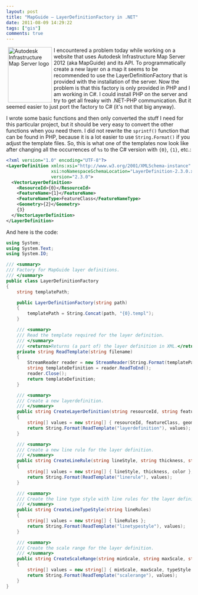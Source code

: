 ```yaml
---
layout: post
title: "MapGuide – LayerDefinitionFactory in .NET"
date: 2011-08-09 14:29:22
tags: ["gis"]
comments: true
---
```

<img style="float:left;margin-left:5px;margin-right:5px;" title="Autodesk Infrastructure Map Server" src="{{ site.baseurl }}/files/images/2011/08/autodeskinfrastructuremapserver.png" alt="Autodesk Infrastructure Map Server logo" width="119" height="150" />
I encountered a problem today while working on a website that uses Autodesk Infrastructure Map Server 2012 (aka MapGuide) and its API. To programmatically create a new layer on a map it seems to be recommended to use the LayerDefinitionFactory that is provided with the installation of the server. Now the problem is that this factory is only provided in PHP and I am working in C#. I could install PHP on the server and try to get all freaky with .NET-PHP communication. But it seemed easier to just port the factory to C# (it's not that big anyway).

I wrote some basic functions and then only converted the stuff I need for this particular project, but it should be very easy to convert the other functions when you need them. I did not rewrite the `sprintf()` function that can be found in PHP, because it is a lot easier to use `String.Format()` if you adjust the template files. So, this is what one of the templates now look like after changing all the occurrences of `%s` to the C# version with `{0}`, `{1}`, etc.:

```xml
<?xml version="1.0" encoding="UTF-8"?>
<LayerDefinition xmlns:xsi="http://www.w3.org/2001/XMLSchema-instance"
                 xsi:noNamespaceSchemaLocation="LayerDefinition-2.3.0.xsd"
                 version="2.3.0">
  <VectorLayerDefinition>
    <ResourceId>{0}</ResourceId>
    <FeatureName>{1}</FeatureName>
    <FeatureNameType>FeatureClass</FeatureNameType>
    <Geometry>{2}</Geometry>
    {3}
  </VectorLayerDefinition>
</LayerDefinition>
```

And here is the code:

```cs
using System;
using System.Text;
using System.IO;

/// <summary>
/// Factory for MapGuide layer definitions.
/// </summary>
public class LayerDefinitionFactory
{
	string templatePath;

	public LayerDefinitionFactory(string path)
	{
		templatePath = String.Concat(path, "{0}.templ");
	}

	/// <summary>
	/// Read the template required for the layer definition.
	/// </summary>
	/// <returns>Returns (a part of) the layer definition in XML.</returns>
	private string ReadTemplate(string filename)
	{
		StreamReader reader = new StreamReader(String.Format(templatePath, filename));
		string templateDefinition = reader.ReadToEnd();
		reader.Close();
		return templateDefinition;
	}

	/// <summary>
	/// Create a new layerdefinition.
	/// </summary>
	public string CreateLayerDefinition(string resourceId, string featureClass, string geometry, string featureClassRange)
	{
		string[] values = new string[] { resourceId, featureClass, geometry, featureClassRange };
		return String.Format(ReadTemplate("layerdefinition"), values);
	}

	/// <summary>
	/// Create a new line rule for the layer definition.
	/// </summary>
	public string CreateLineRule(string lineStyle, string thickness, string color)
	{
		string[] values = new string[] { lineStyle, thickness, color };
		return String.Format(ReadTemplate("linerule"), values);
	}

	/// <summary>
	/// Create the line type style with line rules for the layer definition.
	/// </summary>
	public string CreateLineTypeStyle(string lineRules)
	{
		string[] values = new string[] { lineRules };
		return String.Format(ReadTemplate("linetypestyle"), values);
	}

	/// <summary>
	/// Create the scale range for the layer definition.
	/// </summary>
	public string CreateScaleRange(string minScale, string maxScale, string typeStyle)
	{
		string[] values = new string[] { minScale, maxScale, typeStyle };
		return String.Format(ReadTemplate("scalerange"), values);
	}
}
```
